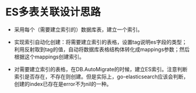 # ES多表关联设计思路

- 采用每个（需要建立索引的）数据库表，建立一个索引。

- 实现索引自动化创建：将需要建立索引的表格，设置tag说明es字段的类型；利用反射取到tag的值，自动将数据库表格结构体转化成mappings参数；然后根据这个mappings创建索引。

- 对需要建立索引的表格，在DB.AutoMigrate的时候，建立ES索引。注意判断索引是否存在，不存在则创建。但是实际上，go-elasticsearch应该会判断，创建的index已存在是error不为nil的一种。